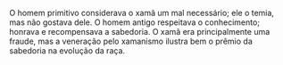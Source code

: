 ﻿O homem primitivo considerava o xamã um mal necessário; ele o temia, mas não gostava dele. O homem antigo respeitava o conhecimento; honrava e recompensava a sabedoria. O xamã era principalmente uma fraude, mas a veneração pelo xamanismo ilustra bem o prêmio da sabedoria na evolução da raça.
